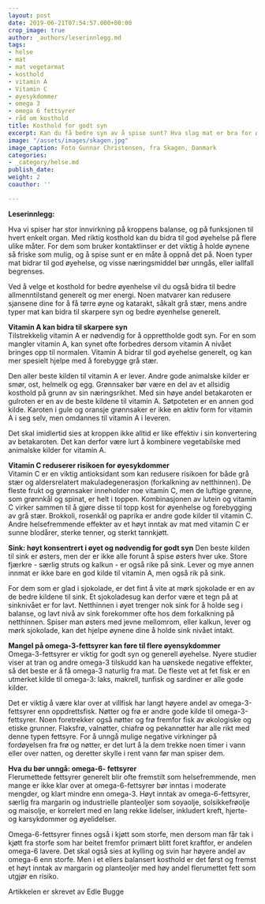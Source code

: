 ```yaml
---
layout: post
date: 2019-06-21T07:54:57.000+00:00
crop_image: true
author: _authors/leserinnlegg.md
tags:
- helse
- mat
- mat vegetarmat
- kosthold
- vitamin A
- Vitamin C
- øyesykdommer
- omega 3
- omega 6 fettsyrer
- råd om kosthold
title: Kosthold for godt syn
excerpt: Kan du få bedre syn av å spise sunt? Hva slag mat er bra for øynene dine?
image: "/assets/images/skagen.jpg"
image_caption: Foto Gunnar Christensen, fra Skagen, Danmark
categories:
- _category/helse.md
publish_date: 
weight: 2
coauthor: ''

---
```

**Leserinnlegg:**

Hva vi spiser har stor innvirkning på kroppens balanse, og på funksjonen til hvert enkelt organ. Med riktig kosthold kan du bidra til god øyehelse på flere ulike måter. For dem som bruker kontaktlinser er det viktig å holde øynene så friske som mulig, og å spise sunt er en måte å oppnå det på. Noen typer mat bidrar til god øyehelse, og visse næringsmiddel bør unngås, eller iallfall begrenses.

Ved å velge et kosthold for bedre øyenhelse vil du også bidra til bedre allmenntilstand generelt og mer energi. Noen matvarer kan redusere sjansene dine for å få tørre øyne og katarakt, såkalt grå stær, mens andre typer mat kan bidra til skarpere syn og bedre øyenhelse generelt.

**Vitamin A kan bidra til skarpere syn**  
Tilstrekkelig vitamin A er nødvendig for å opprettholde godt syn. For en som mangler vitamin A, kan synet ofte forbedres dersom vitamin A nivået bringes opp til normalen. Vitamin A bidrar til god øyehelse generelt, og kan mer spesielt hjelpe med å forebygge grå stær.

Den aller beste kilden til vitamin A er lever. Andre gode animalske kilder er smør, ost, helmelk og egg. Grønnsaker bør være en del av et allsidig kosthold på grunn av sin næringsrikhet. Med sin høye andel betakaroten er gulroten er en av de beste kildene til vitamin A. Søtpoteten er en annen god kilde. Karoten i gule og oransje grønnsaker er ikke en aktiv form for vitamin A i seg selv, men omdannes til vitamin A i leveren.

Det skal imidlertid sies at kroppen ikke alltid er like effektiv i sin konvertering av betakaroten. Det kan derfor være lurt å kombinere vegetabilske med animalske kilder for vitamin A.

**Vitamin C reduserer risikoen for øyesykdommer**  
Vitamin C er en viktig antioksidant som kan redusere risikoen for både grå stær og aldersrelatert makuladegenerasjon (forkalkning av netthinnen). De fleste frukt og grønnsaker inneholder noe vitamin C, men de luftige grønne, som grønnkål og spinat, er helt i toppen. Kombinasjonen av lutein og vitamin C virker sammen til å gjøre disse til topp kost for øyenhelse og forebygging av grå stær. Brokkoli, rosenkål og paprika er andre gode kilder til vitamin C. Andre helsefremmende effekter av et høyt inntak av mat med vitamin C er sunne blodårer, sterke tenner, og sterkt tannkjøtt.

**Sink: høyt konsentrert i øyet og nødvendig for godt syn** Den beste kilden til sink er østers, men der er ikke alle forunt å spise østers hver uke. Store fjærkre - særlig struts og kalkun - er også rike på sink. Lever og mye annen innmat er ikke bare en god kilde til vitamin A, men også rik på sink.

For dem som er glad i sjokolade, er det fint å vite at mørk sjokolade er en av de bedre kildene til sink. Et sjokoladesug kan derfor være et tegn på at sinknivået er for lavt. Netthinnen i øyet trenger nok sink for å holde seg i balanse, og lavt nivå av sink forekommer ofte hos dem forkalkning på netthinnen. Spiser man østers med jevne mellomrom, eller kalkun, lever og mørk sjokolade, kan det hjelpe øynene dine å holde sink nivået intakt.

**Mangel på omega-3-fettsyrer kan føre til flere øyensykdommer**  
Omega-3-fettsyrer er viktig for godt syn og generell øyehelse. Nyere studier viser at tran og andre omega-3 tilskudd kan ha uønskede negative effekter, så det beste er å få omega-3 naturlig fra mat. De fleste vet at fet fisk er en utmerket kilde til omega-3: laks, makrell, tunfisk og sardiner er alle gode kilder.

Det er viktig å være klar over at villfisk har langt høyere andel av omega-3-fettsyrer enn oppdrettsfisk. Nøtter og frø er andre gode kilde til omega-3-fettsyrer. Noen foretrekker også nøtter og frø fremfor fisk av økologiske og etiske grunner. Flaksfrø, valnøtter, chiafrø og pekannøtter har alle rikt med denne typen fettsyre. For å unngå mulige negative virkninger på fordøyelsen fra frø og nøtter, er det lurt å la dem trekke noen timer i vann eller over natten, og deretter skylle i rent vann før man spiser dem.

**Hva du bør unngå: omega-6- fettsyrer**  
Flerumettede fettsyrer generelt blir ofte fremstilt som helsefremmende, men mange er ikke klar over at omega-6-fettsyrer bør inntas i moderate mengder, og klart mindre enn omega-3. Høyt inntak av omega-6-fettsyrer, særlig fra margarin og industrielle planteoljer som soyaolje, solsikkefrøolje og maisolje, er korrelert med en lang rekke lidelser, inkludert kreft, hjerte- og karsykdommer og øyelidelser.

Omega-6-fettsyrer finnes også i kjøtt som storfe, men dersom man får tak i kjøtt fra storfe som har beitet fremfor primært blitt foret kraftfor, er andelen omega-6 lavere. Det skal også sies at kylling og svin har høyere andel av omega-6 enn storfe. Men i et ellers balansert kosthold er det først og fremst et høyt inntak av margarin og planteoljer med høy andel flerumettet fett som utgjør en risiko.

Artikkelen er skrevet av Edle Bugge